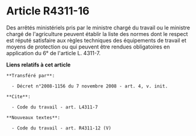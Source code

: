 # Article R4311-16

Des arrêtés ministériels pris par le ministre chargé du travail ou le ministre chargé de l'agriculture peuvent établir la
liste des normes dont le respect est réputé satisfaire aux règles techniques des équipements de travail et moyens de
protection ou qui peuvent être rendues obligatoires en application du 6° de l'article L. 4311-7.

**Liens relatifs à cet article**

	**Transféré par**:

	  - Décret n°2008-1156 du 7 novembre 2008 - art. 4, v. init.

	**Cite**:

	  - Code du travail - art. L4311-7

	**Nouveaux textes**:

	  - Code du travail - art. R4311-12 (V)
